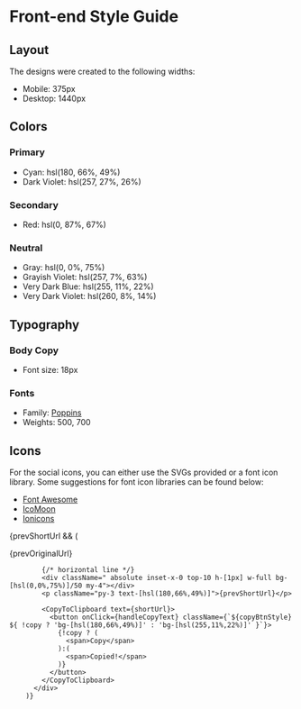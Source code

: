 # Front-end Style Guide

## Layout

The designs were created to the following widths:

- Mobile: 375px
- Desktop: 1440px

## Colors

### Primary

- Cyan: hsl(180, 66%, 49%)
- Dark Violet: hsl(257, 27%, 26%)

### Secondary

- Red: hsl(0, 87%, 67%)

### Neutral

- Gray: hsl(0, 0%, 75%)
- Grayish Violet: hsl(257, 7%, 63%)
- Very Dark Blue: hsl(255, 11%, 22%)
- Very Dark Violet: hsl(260, 8%, 14%)

## Typography

### Body Copy

- Font size: 18px

### Fonts

- Family: [Poppins](https://fonts.google.com/specimen/Poppins)
- Weights: 500, 700

## Icons

For the social icons, you can either use the SVGs provided or a font icon library. Some suggestions for font icon libraries can be found below:

- [Font Awesome](https://fontawesome.com)
- [IcoMoon](https://icomoon.io)
- [Ionicons](https://ionicons.com)


{prevShortUrl && (
          <div className=" relative bg-white flex flex-col items-start w-full p-5 rounded-lg -mt-12 mb-14 overflow-hidden">
            <p className="pb-2 text-[hsl(255,11%,22%)] truncate w-full">{prevOriginalUrl}</p>

            {/* horizontal line */}
            <div className=" absolute inset-x-0 top-10 h-[1px] w-full bg-[hsl(0,0%,75%)]/50 my-4"></div>
            <p className="py-3 text-[hsl(180,66%,49%)]">{prevShortUrl}</p>

            <CopyToClipboard text={shortUrl}>
              <button onClick={handleCopyText} className={`${copyBtnStyle} ${ !copy ? 'bg-[hsl(180,66%,49%)]' : 'bg-[hsl(255,11%,22%)]' }`}>
                {!copy ? (
                  <span>Copy</span>
                ):(
                  <span>Copied!</span>
                )}
              </button>
            </CopyToClipboard>
          </div>
        )}